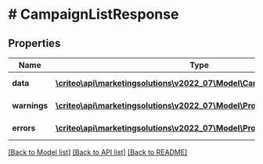 # # CampaignListResponse

## Properties

Name | Type | Description | Notes
------------ | ------------- | ------------- | -------------
**data** | [**\criteo\api\marketingsolutions\v2022_07\Model\CampaignReadResource[]**](CampaignReadResource.md) |  | [optional] [readonly]
**warnings** | [**\criteo\api\marketingsolutions\v2022_07\Model\ProblemDetails[]**](ProblemDetails.md) |  | [optional] [readonly]
**errors** | [**\criteo\api\marketingsolutions\v2022_07\Model\ProblemDetails[]**](ProblemDetails.md) |  | [optional] [readonly]

[[Back to Model list]](../../README.md#models) [[Back to API list]](../../README.md#endpoints) [[Back to README]](../../README.md)
